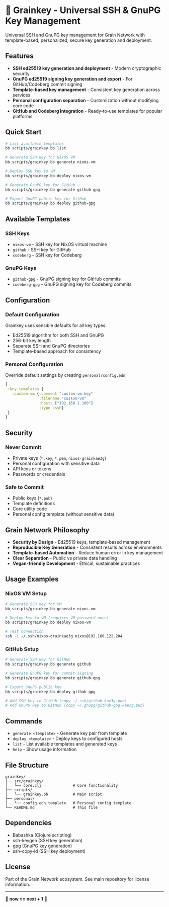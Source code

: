 # 🌾 Grainkey - Universal SSH & GnuPG Key Management

Universal SSH and GnuPG key management for Grain Network with template-based, personalized, secure key generation and deployment.

## Features

- **SSH ed25519 key generation and deployment** - Modern cryptographic security
- **GnuPG ed25519 signing key generation and export** - For GitHub/Codeberg commit signing
- **Template-based key management** - Consistent key generation across services
- **Personal configuration separation** - Customization without modifying core code
- **GitHub and Codeberg integration** - Ready-to-use templates for popular platforms

## Quick Start

```bash
# List available templates
bb scripts/grainkey.bb list

# Generate SSH key for NixOS VM
bb scripts/grainkey.bb generate nixos-vm

# Deploy SSH key to VM
bb scripts/grainkey.bb deploy nixos-vm

# Generate GnuPG key for GitHub
bb scripts/grainkey.bb generate github-gpg

# Export GnuPG public key for GitHub
bb scripts/grainkey.bb deploy github-gpg
```

## Available Templates

### SSH Keys
- `nixos-vm` - SSH key for NixOS virtual machine
- `github` - SSH key for GitHub
- `codeberg` - SSH key for Codeberg

### GnuPG Keys
- `github-gpg` - GnuPG signing key for GitHub commits
- `codeberg-gpg` - GnuPG signing key for Codeberg commits

## Configuration

### Default Configuration
Grainkey uses sensible defaults for all key types:
- Ed25519 algorithm for both SSH and GnuPG
- 256-bit key length
- Separate SSH and GnuPG directories
- Template-based approach for consistency

### Personal Configuration
Override default settings by creating `personal/config.edn`:

```clojure
{
 :key-templates {
   :custom-vm {:comment "custom-vm-key"
               :filename "custom-vm"
               :hosts ["192.168.1.100"]
               :type :ssh}
 }
}
```

## Security

### Never Commit
- Private keys (`*.key`, `*.pem`, `nixos-grainkae3g`)
- Personal configuration with sensitive data
- API keys or tokens
- Passwords or credentials

### Safe to Commit
- Public keys (`*.pub`)
- Template definitions
- Core utility code
- Personal config template (without sensitive data)

## Grain Network Philosophy

- **Security by Design** - Ed25519 keys, template-based management
- **Reproducible Key Generation** - Consistent results across environments
- **Template-based Automation** - Reduce human error in key management
- **Clear Separation** - Public vs private data handling
- **Vegan-friendly Development** - Ethical, sustainable practices

## Usage Examples

### NixOS VM Setup
```bash
# Generate SSH key for VM
bb scripts/grainkey.bb generate nixos-vm

# Deploy key to VM (requires VM password once)
bb scripts/grainkey.bb deploy nixos-vm

# Test connection
ssh -i ~/.ssh/nixos-grainkae3g nixos@192.168.122.204
```

### GitHub Setup
```bash
# Generate SSH key for GitHub
bb scripts/grainkey.bb generate github

# Generate GnuPG key for commit signing
bb scripts/grainkey.bb generate github-gpg

# Export GnuPG public key
bb scripts/grainkey.bb deploy github-gpg

# Add SSH key to GitHub (copy ~/.ssh/github-kae3g.pub)
# Add GnuPG key to GitHub (copy ~/.gnupg/github-gpg-kae3g.pub)
```

## Commands

- `generate <template>` - Generate key pair from template
- `deploy <template>` - Deploy keys to configured hosts
- `list` - List available templates and generated keys
- `help` - Show usage information

## File Structure

```
grainkey/
├── src/grainkey/
│   └── core.clj              # Core functionality
├── scripts/
│   └── grainkey.bb           # Main script
├── personal/
│   └── config.edn.template   # Personal config template
└── README.md                 # This file
```

## Dependencies

- Babashka (Clojure scripting)
- ssh-keygen (SSH key generation)
- gpg (GnuPG key generation)
- ssh-copy-id (SSH key deployment)

## License

Part of the Grain Network ecosystem. See main repository for license information.

---

🌾 **now == next + 1** 🌾
